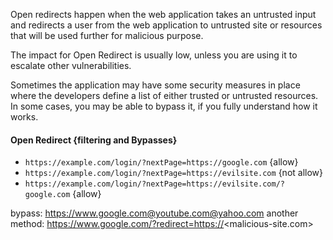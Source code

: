 Open redirects happen when the web application takes an untrusted input and redirects a user from the web application to untrusted site or resources that will be used further for malicious purpose.

The impact for Open Redirect is usually low, unless you are using it to escalate other vulnerabilities.

Sometimes the application may have some security measures in place where the developers define a list of either trusted or untrusted resources. In some cases, you may be able to bypass it, if you fully understand how it works.



#### Open Redirect {filtering and Bypasses}

- `https://example.com/login/?nextPage=https://google.com` {allow}
- `https://example.com/login/?nextPage=https://evilsite.com` {not allow}
- `https://example.com/login/?nextPage=https://evilsite.com/?google.com` {allow}

bypass: https://www.google.com@youtube.com@yahoo.com
another method: https://www.google.com/?redirect=https://<malicious-site.com>
